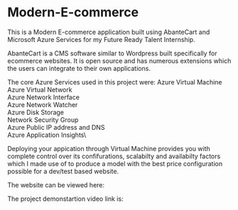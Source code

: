 # Modern-E-commerce
This is a Modern E-commerce application built using AbanteCart and Microsoft Azure Services for my Future Ready Talent Internship.

AbanteCart is a CMS software similar to Wordpress built specifically for ecommerce websites. It is open source and has numerous extensions which the users can integrate to their own applications.

The core Azure Services used in this project were:
Azure Virtual Machine\
Azure Virtual Network\
Azure Network Interface\
Azure Network Watcher\
Azure Disk Storage\
Network Security Group\
Azure Public IP address and DNS\
Azure Application Insights\

Deploying your appication through Virtual Machine provides you with complete control over its confifurations, scalabilty and availabilty factors which I made use of to produce a model with the best price configuration possible for a dev/test based website.

The website can be viewed here:

The project demonstartion video link is: 
